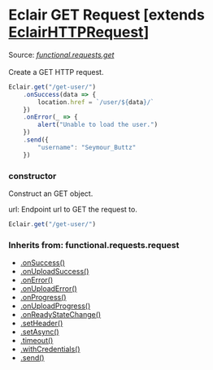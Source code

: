 # Eclair GET Request [extends [EclairHTTPRequest](https://github.com/SamGarlick/Eclair/tree/main/docs/functional/requests/request.md)]
Source: [_functional.requests.get_](https://github.com/SamGarlick/Eclair/tree/main/src/functional/requests/get.js)<br/><br/>
Create a GET HTTP request.
```javascript
Eclair.get("/get-user/")
    .onSuccess(data => {
        location.href = `/user/${data}/`
    })
    .onError(_ => {
        alert("Unable to load the user.")
    })
    .send({
        "username": "Seymour_Buttz"
    })
```
### constructor
Construct an GET object.

url: Endpoint url to GET the request to.
```javascript
Eclair.get("/get-user/")
```

### Inherits from: functional.requests.request
 - [.onSuccess()](https://github.com/SamGarlick/Eclair/tree/main/docs/functional/requests/request.md#onSuccess)
 - [.onUploadSuccess()](https://github.com/SamGarlick/Eclair/tree/main/docs/functional/requests/request.md#onUploadSuccess)
 - [.onError()](https://github.com/SamGarlick/Eclair/tree/main/docs/functional/requests/request.md#onError)
 - [.onUploadError()](https://github.com/SamGarlick/Eclair/tree/main/docs/functional/requests/request.md#onUploadError)
 - [.onProgress()](https://github.com/SamGarlick/Eclair/tree/main/docs/functional/requests/request.md#onProgress)
 - [.onUploadProgress()](https://github.com/SamGarlick/Eclair/tree/main/docs/functional/requests/request.md#onUploadProgress)
 - [.onReadyStateChange()](https://github.com/SamGarlick/Eclair/tree/main/docs/functional/requests/request.md#onReadyStateChange)
 - [.setHeader()](https://github.com/SamGarlick/Eclair/tree/main/docs/functional/requests/request.md#setHeader)
 - [.setAsync()](https://github.com/SamGarlick/Eclair/tree/main/docs/functional/requests/request.md#setAsync)
 - [.timeout()](https://github.com/SamGarlick/Eclair/tree/main/docs/functional/requests/request.md#timeout)
 - [.withCredentials()](https://github.com/SamGarlick/Eclair/tree/main/docs/functional/requests/request.md#withCredentials)
 - [.send()](https://github.com/SamGarlick/Eclair/tree/main/docs/functional/requests/request.md#send)